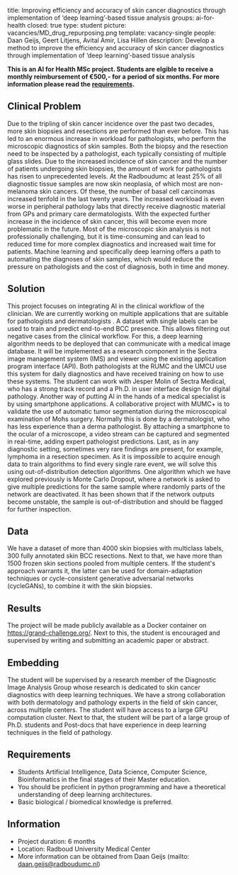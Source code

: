 title: Improving efficiency and accuracy of skin cancer diagnostics through implementation of ‘deep learning’-based tissue analysis
groups: ai-for-health
closed: true 
type: student 
picture: vacancies/MD_drug_repurposing.png
template: vacancy-single
people: Daan Geijs, Geert Litjens, Avital Amir, Lisa Hillen
description: Develop a method to improve the efficiency and accuracy of skin cancer diagnostics through implementation of ‘deep learning’-based tissue analysis

**This is an AI for Health MSc project. Students are
elgible to receive a monthly reimbursement of €500,- for
a period of six months. For more information please read the
[requirements](https://www.ai-for-health.nl/requirements/).** 

## Clinical Problem 
Due to the tripling of skin cancer incidence over the past two decades, more skin biopsies and resections are performed than ever before. This has led to an enormous increase in workload for pathologists, who perform the microscopic diagnostics of skin samples.
Both the biopsy and the resection need to be inspected by a pathologist, each typically consisting of multiple glass slides. Due to the increased incidence of skin cancer and the number of patients undergoing skin biopsies, the amount of work for pathologists has risen to unprecedented levels. At the Radboudumc at least 25% of all diagnostic tissue samples are now skin neoplasia, of which most are non-melanoma skin cancers. Of these, the number of basal cell carcinomas increased tenfold in the last twenty years. The increased workload is even worse in peripheral pathology labs that directly receive diagnostic material from GPs and primary care dermatologists. With the expected further increase in the incidence of skin cancer, this will become even more problematic in the future.
Most of the microscopic skin analysis is not professionally challenging, but it is time-consuming and can lead to reduced time for more complex diagnostics and increased wait time for patients. Machine learning and specifically deep learning offers a path to automating the diagnoses of skin samples, which would reduce the pressure on pathologists and the cost of diagnosis, both in time and money. 

## Solution 
This project focuses on integrating AI in the clinical workflow of the clinician. We are currently working on multiple applications that are suitable for pathologists and dermatologists . A dataset with single labels can be used to train and predict end-to-end BCC presence. This allows filtering out negative cases from the clinical workflow. For this, a deep learning algorithm needs to be deployed that can communicate with a medical image database. It will be implemented as a research component in the Sectra image management system (IMS) and viewer using the existing application program interface (API). Both pathologists at the RUMC and the UMCU use this system for daily diagnostics and have received training on how to use these systems. The student can work with Jesper Molin of Sectra Medical, who has a strong track record and a Ph.D. in user interface design for digital pathology. 
Another way of putting AI in the hands of a medical specialist is by using smartphone applications. A collaborative project with MUMC+ is to validate the use of automatic tumor segmentation during the microscopical examination of Mohs surgery. Normally this is done by a dermatologist, who has less experience than a derma pathologist. By attaching a smartphone to the ocular of a microscope, a video stream can be captured and segmented in real-time, adding expert pathologist predictions. 
Last, as in any diagnostic setting, sometimes very rare findings are present, for example, lymphoma in a resection specimen. As it is impossible to acquire enough data to train algorithms to find every single rare event, we will solve this using out-of-distribution detection algorithms. One algorithm which we have explored previously is Monte Carlo Dropout, where a network is asked to give multiple predictions for the same sample where randomly parts of the network are deactivated. It has been shown that if the network outputs become unstable, the sample is out-of-distribution and should be flagged for further inspection.

## Data 
We have a dataset of more than 4000 skin biopsies with multiclass labels, 300 fully annotated skin BCC resections. Next to that, we have more than 1500 frozen skin sections pooled from multiple centers. If the student's approach warrants it, the latter can be used for domain-adaptation techniques or cycle-consistent generative adversarial networks (cycleGANs), to combine it with the skin biopsies.

## Results
The project will be made publicly available as a Docker container on https://grand-challenge.org/. 
Next to this, the student is encouraged and supervised by writing and submitting an academic paper or abstract. 

## Embedding 
The student will be supervised by a research member of the Diagnostic Image Analysis Group whose research is dedicated to skin cancer diagnostics with deep learning techniques. 
We have a strong collaboration with both dermatology and pathology experts in the field of skin cancer, across multiple centers. The student will have access to a large GPU computation cluster. 
Next to that, the student will be part of a large group of Ph.D. students and Post-docs that have experience in deep learning techniques in the field of pathology. 

## Requirements 
- Students Artificial Intelligence, Data Science, Computer Science, Bioinformatics in the final stages of their Master education. 
- You should be proficient in python programming and have a theoretical understanding of deep learning architectures. 
- Basic biological / biomedical knowledge is preferred.

## Information 
- Project duration: 6 months 
- Location: Radboud University Medical Center 
- More information can be obtained from Daan Geijs (mailto: daan.geijs@radboudumc.nl)

